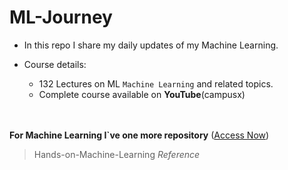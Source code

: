 # ML-Journey
- In this repo I share my daily updates of my Machine Learning.


- Course details:
	- 132 Lectures on ML `Machine Learning` and related topics.
 	- Complete course available on **YouTube**(campusx)
 
<br><br>
**For Machine Learning I`ve one more repository** ([Access Now](https://github.com/a4archit/Hands-on-Machine-Learning))
> Hands-on-Machine-Learning *Reference*

